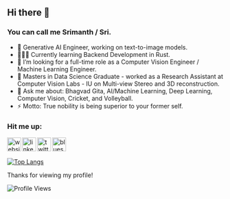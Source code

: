 ## Hi there 👋
### You can call me Srimanth / Sri.

<!-- <p align="center">
    <a href="https://giphy.com/gifs/night-programming-programmer-xUA7bdpLxQhsSQdyog?utm_source=iframe&utm_medium=embed&utm_campaign=Embeds&utm_term=" target="_blank"><img src="./assets/chill_coding.gif" width="700px" height="450px"/>
    </a>
</p> -->

- 🌱 Generative AI Engineer, working on text-to-image models.
- 👨🏽‍💻 Currently learning Backend Development in Rust.
- 🤔 I’m looking for a full-time role as a Computer Vision Engineer / Machine Learning Engineer.
- 🔭 Masters in Data Science Graduate - worked as a Research Assistant at Computer Vision Labs - IU on Multi-view Stereo and 3D reconstruction.
- 💬 Ask me about: Bhagvad Gita, AI/Machine Learning, Deep Learning, Computer Vision, Cricket, and Volleyball.
- ⚡ Motto: True nobility is being superior to your former self.

### Hit me up:


<a href="https://asrimanth.github.io/" target="_blank">
    <img align="left" alt="website" src="https://www.svgrepo.com/show/259645/web-search.svg" width="32px"/>
</a>
<a href="https://www.linkedin.com/in/asrimanth/" target="_blank">
    <img align="left" alt="linkedin" src="https://cdn.jsdelivr.net/gh/devicons/devicon/icons/linkedin/linkedin-original.svg" width="32px"/>
</a>
<a href="https://x.com/a_srimanth" target="_blank">
    <img align="left" alt="twitter" src="https://www.cdnlogo.com/logos/t/96/twitter-icon.svg" width="32px"/>
</a>
<a href="https://bsky.app/profile/asrimanth.bsky.social" target="_blank">
    <img align="left" alt="bluesky" src="https://static.cdnlogo.com/logos/b/12/bluesky.svg" width="32px"/>
</a>

<br />
<br />


<!--![Srimanth's GitHub stats](https://github-readme-stats.vercel.app/api?username=asrimanth&show_icons=true&theme=dracula)-->
[![Top Langs](https://github-readme-stats.vercel.app/api/top-langs/?username=asrimanth&layout=donut&theme=dracula&hide=Jupyter%20Notebook,css,html&size_weight=0.1&count_weight=0.9)]([https://github-readme-stats.vercel.app/api/top-langs/?username=asrimanth&layout=donut&theme=dracula&hide=Jupyter%20Notebook,css,html&size_weight=0.1&count_weight=0.9])


Thanks for viewing my profile!

![Profile Views](https://komarev.com/ghpvc/?username=asrimanth)
